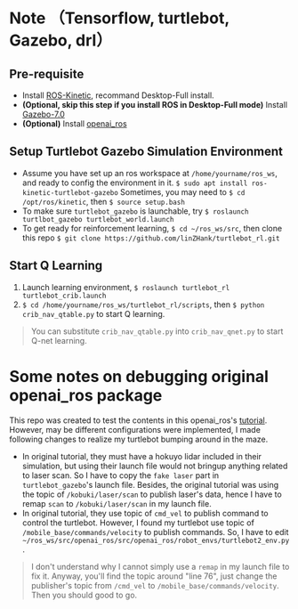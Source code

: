 # Note （Tensorflow, turtlebot, Gazebo, drl）

## Pre-requisite
- Install [ROS-Kinetic](http://wiki.ros.org/kinetic/Installation/Ubuntu), recommand Desktop-Full install.
- **(Optional, skip this step if you install ROS in Desktop-Full mode)** Install [Gazebo-7.0](http://gazebosim.org/tutorials?tut=install_ubuntu&ver=7.0)
- **(Optional)** Install [openai_ros](https://bitbucket.org/theconstructcore/openai_ros.git) 

## Setup Turtlebot Gazebo Simulation Environment
- Assume you have set up an ros workspace at `/home/yourname/ros_ws`, and ready to config the environment in it. 
`$ sudo apt install ros-kinetic-turtlebot-gazebo`
Sometimes, you may need to `$ cd /opt/ros/kinetic`, then `$ source setup.bash`
- To make sure `turtlebot_gazebo` is launchable, try `$ roslaunch turtlbot_gazebo turtlebot_world.launch`
- To get ready for reinforcement learning, `$ cd ~/ros_ws/src`, then clone this repo `$ git clone https://github.com/linZHank/turtlebot_rl.git`

## Start Q Learning
1. Launch learning environment, `$ roslaunch turtlebot_rl turtlebot_crib.launch` 
2. `$ cd /home/yourname/ros_ws/turtlebot_rl/scripts`, then `$ python crib_nav_qtable.py` to start Q learning.
> You can substitute `crib_nav_qtable.py` into `crib_nav_qnet.py` to start Q-net learning.

# Some notes on debugging original openai\_ros package
This repo was created to test the contents in this openai_ros's [tutorial](http://wiki.ros.org/openai_ros/TurtleBot2%20with%20openai_ros).
However, may be different configurations were implemented, I made following changes to realize my turtlebot bumping around in the maze. <br/>
- In original tutorial, they must have a hokuyo lidar included in their simulation, 
but using their launch file would not bringup anything related to laser scan. 
So I have to copy the `fake laser` part in `turtlebot_gazebo`'s launch file.
Besides, the original tutorial was using the topic of `/kobuki/laser/scan` to publish laser's data,
hence I have to remap `scan` to `/kobuki/laser/scan` in my launch file.
- In original tutorial, they use topic of `cmd_vel` to publish command to control the turtlebot.
However, I found my turtlebot use topic of `/mobile_base/commands/velocity` to publish commands.
So, I have to edit ` ~/ros_ws/src/openai_ros/src/openai_ros/robot_envs/turtlebot2_env.py`.
> I don't understand why I cannot simply use a `remap` in my launch file to fix it.
Anyway, you'll find the topic around "line 76", just change the publisher's topic from `/cmd_vel` to `/mobile_base/commands/velocity`.
Then you should good to go.

